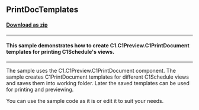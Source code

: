 ## PrintDocTemplates
#### [Download as zip](https://minhaskamal.github.io/DownGit/#/home?url=https://github.com/GrapeCity/ComponentOne-WinForms-Samples/tree/master/NetFramework\Schedule\CS\PrintDocTemplates)
____
#### This sample demonstrates how to create C1.C1Preview.C1PrintDocument templates for printing C1Schedule's views.
____
The sample uses the C1.C1Preview.C1PrintDocument component. The sample creates C1PrintDocument templates for different C1Schedule views and saves them into working folder. Later the saved templates can be used for printing and previewing. 

You can use the sample code as it is or edit it to suit your needs. 

